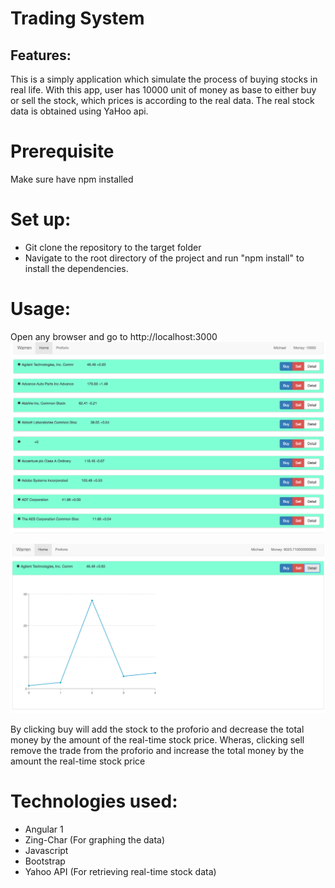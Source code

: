 # Trading System

## Features:
This is a simply application which simulate the process of buying stocks in real life. With this app, user has 10000 unit of money as base to either buy or sell the stock, which prices is according to the real data. The real stock data is obtained using YaHoo api.

# Prerequisite
 Make sure have npm installed
 
# Set up:
 * Git clone the repository to the target folder
 * Navigate to the root directory of the project and run "npm install" to install the dependencies. 

# Usage:
Open any browser and go to http://localhost:3000
![Screenshot](tradingSystem4.png)

![Screenshot](tradingSystem1.png)

By clicking buy will add the stock to the proforio and decrease the total money by the amount of the real-time stock price.
Wheras, clicking sell remove the trade from the proforio and increase the total money by the amount the real-time stock price

# Technologies used:
  * Angular 1
  * Zing-Char (For graphing the data)
  * Javascript
  * Bootstrap
  * Yahoo API (For retrieving real-time stock data)
